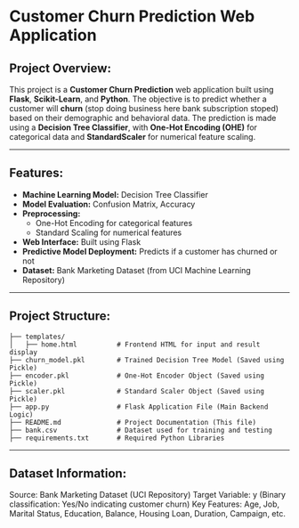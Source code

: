 # Customer Churn Prediction Web Application

## Project Overview:
This project is a **Customer Churn Prediction** web application built using **Flask**, **Scikit-Learn**, and **Python**. 
The objective is to predict whether a customer will **churn** (stop doing business here bank subscription stoped) based on their demographic and behavioral data. 
The prediction is made using a **Decision Tree Classifier**, with **One-Hot Encoding (OHE)** for categorical data and **StandardScaler** for numerical feature scaling.

---

## Features:
- **Machine Learning Model:** Decision Tree Classifier  
- **Model Evaluation:** Confusion Matrix, Accuracy  
- **Preprocessing:**  
   - One-Hot Encoding for categorical features  
   - Standard Scaling for numerical features  
- **Web Interface:** Built using Flask  
- **Predictive Model Deployment:** Predicts if a customer has churned or not  
- **Dataset:** Bank Marketing Dataset (from UCI Machine Learning Repository)

---

## Project Structure:
```plaintext
├── templates/
│   ├── home.html          # Frontend HTML for input and result display
├── churn_model.pkl        # Trained Decision Tree Model (Saved using Pickle)
├── encoder.pkl            # One-Hot Encoder Object (Saved using Pickle)
├── scaler.pkl             # Standard Scaler Object (Saved using Pickle)
├── app.py                 # Flask Application File (Main Backend Logic)
├── README.md              # Project Documentation (This file)
├── bank.csv               # Dataset used for training and testing
├── requirements.txt       # Required Python Libraries
```
---

## Dataset Information:
Source: Bank Marketing Dataset (UCI Repository)
Target Variable: y (Binary classification: Yes/No indicating customer churn)
Key Features:
Age, Job, Marital Status, Education, Balance, Housing Loan, Duration, Campaign, etc.

